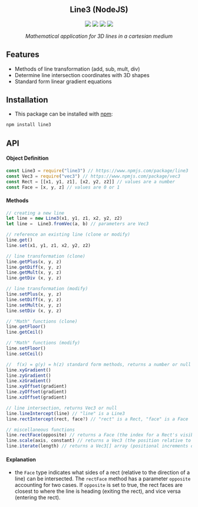 <div align="center">
<h2>Line3 (NodeJS)</h2>
  <img src="https://img.shields.io/npm/v/line3?style=flat-square">
  <img src="https://img.shields.io/github/license/firejoust/node-line3?style=flat-square">
  <img src="https://img.shields.io/github/issues/firejoust/node-line3?style=flat-square">
  <img src="https://img.shields.io/github/issues-pr/firejoust/node-line3?style=flat-square">
  <p><i>Mathematical application for 3D lines in a cartesian medium</i></p>
</div>

## Features
- Methods of line transformation (add, sub, mult, div)
- Determine line intersection coordinates with 3D shapes
- Standard form linear gradient equations

## Installation
- This package can be installed with [npm](https://www.npmjs.com/):
```bash
npm install line3
```

## API
#### Object Definition
```javascript
const Line3 = require("line3") // https://www.npmjs.com/package/line3
const Vec3 = require("vec3") // https://www.npmjs.com/package/vec3
const Rect = [[x1, y1, z1], [x2, y2, z2]] // values are a number
const Face = [x, y, z] // values are 0 or 1
```
#### Methods
```javascript
// creating a new line
let line = new Line3(x1, y1, z1, x2, y2, z2)
let line =  Line3.fromVec(a, b) // parameters are Vec3

// reference an existing line (clone or modify)
line.get()
line.set(x1, y1, z1, x2, y2, z2)

// line transformation (clone)
line.getPlus(x, y, z)
line.getDiff(x, y, z)
line.getMult(x, y, z)
line.getDiv (x, y, z)

// line transformation (modify)
line.setPlus(x, y, z)
line.setDiff(x, y, z)
line.setMult(x, y, z)
line.setDiv (x, y, z)

// "Math" functions (clone)
line.getFloor()
line.getCeil()

// "Math" functions (modify)
line.setFloor()
line.setCeil()

//  f(x) = g(y) = h(z) standard form methods, returns a number or null
line.xyGradient()
line.zyGradient()
line.xzGradient()
line.xyOffset(gradient)
line.zyOffset(gradient)
line.xzOffset(gradient)

// line intersection, returns Vec3 or null
line.lineIntercept(line) // "line" is a Line3
line.rectIntercept(rect, face?) // "rect" is a Rect, "face" is a Face

// miscellaneous functions
line.rectFace(opposite) // returns a Face (the index for a Rect's visible faces)
line.scale(axis, constant) // returns a Vec3 (the position relative to a constant on the line)
line.iterate(length) // returns a Vec3[] array (positional increments on the line)
```
#### Explanation
- the `Face` type indicates what sides of a rect (relative to the direction of a line) can be intersected. The `rectFace` method has a parameter `opposite` accounting for two cases. If `opposite` is set to true, the rect faces are closest to where the line is heading (exiting the rect), and vice versa (entering the rect).
